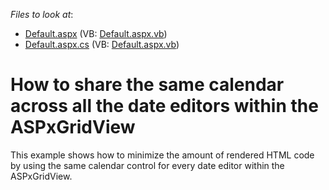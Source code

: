 <!-- default file list -->
*Files to look at*:

* [Default.aspx](./CS/WebSite/Default.aspx) (VB: [Default.aspx.vb](./VB/WebSite/Default.aspx.vb))
* [Default.aspx.cs](./CS/WebSite/Default.aspx.cs) (VB: [Default.aspx.vb](./VB/WebSite/Default.aspx.vb))
<!-- default file list end -->
# How to share the same calendar across all the date editors within the ASPxGridView


<p>This example shows how to minimize the amount of rendered HTML code by using the same calendar control for every date editor within the ASPxGridView.</p>

<br/>


